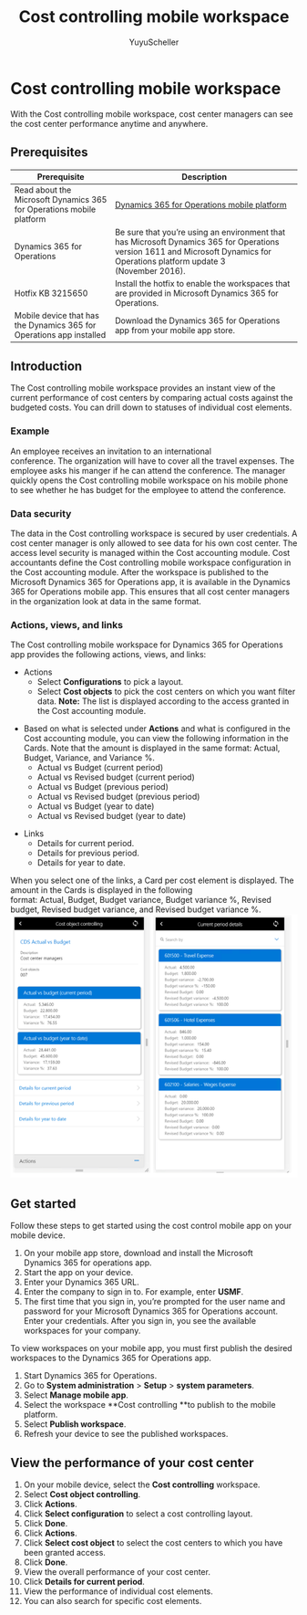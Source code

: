 ﻿---
# required metadata

title: Cost controlling mobile workspace
description: With the Cost controlling mobile workspace, cost center managers can see the cost center performance anytime and anywhere. 
author: YuyuScheller
manager: AnnBe
ms date: 2017-04-04
ms.topic: article
ms.prod: 
ms.service: Dynamics365Operations
ms.technology: 

# optional metadata

# ms.search.form: 
# ROBOTS: 
audience: Application User
# ms.devlang: 
# ms.reviewer: 121
ms.search.scope: Operations, Core
# ms.tgt_pltfrm: 
ms.custom: 267114
ms.assetid: 84740472-494f-444c-9b74-f83b7342fd25
ms.search.region: global
# ms.search.industry: 
ms.author: yuyus
ms.search.validFrom: 2016-11-30
ms.dyn365.ops.version: Version 1611

---

# Cost controlling mobile workspace

With the Cost controlling mobile workspace, cost center managers can see the cost center performance anytime and anywhere. 

Prerequisites
-------------

| Prerequisite                                                         | Description                                                                                                                                                                   |
|----------------------------------------------------------------------|-------------------------------------------------------------------------------------------------------------------------------------------------------------------------------|
| Read about the Microsoft Dynamics 365 for Operations mobile platform | [Dynamics 365 for Operations mobile platform](/dynamics365/operations/dev-itpro/mobile-apps/mobile-platform)                                                              |
| Dynamics 365 for Operations                                          | Be sure that you’re using an environment that has Microsoft Dynamics 365 for Operations version 1611 and Microsoft Dynamics for Operations platform update 3 (November 2016). |
| Hotfix KB 3215650                                                    | Install the hotfix to enable the workspaces that are provided in Microsoft Dynamics 365 for Operations.                                                                       |
| Mobile device that has the Dynamics 365 for Operations app installed | Download the Dynamics 365 for Operations app from your mobile app store.                                                                                                      |

## Introduction
The Cost controlling mobile workspace provides an instant view of the current performance of cost centers by comparing actual costs against the budgeted costs. You can drill down to statuses of individual cost elements.

### Example

An employee receives an invitation to an international conference. The organization will have to cover all the travel expenses. The employee asks his manger if he can attend the conference. The manager quickly opens the Cost controlling mobile workspace on his mobile phone to see whether he has budget for the employee to attend the conference.

### Data security

The data in the Cost controlling workspace is secured by user credentials. A cost center manager is only allowed to see data for his own cost center. The access level security is managed within the Cost accounting module. Cost accountants define the Cost controlling mobile workspace configuration in the Cost accounting module. After the workspace is published to the Microsoft Dynamics 365 for Operations app, it is available in the Dynamics 365 for Operations mobile app. This ensures that all cost center managers in the organization look at data in the same format.

### Actions, views, and links

The Cost controlling mobile workspace for Dynamics 365 for Operations app provides the following actions, views, and links:

-   Actions 
    -   Select **Configurations** to pick a layout.
    -   Select **Cost objects** to pick the cost centers on which you want filter data. **Note:** The list is displayed according to the access granted in the Cost accounting module.

<!-- -->

-   Based on what is selected under **Actions** and what is configured in the Cost accounting module, you can view the following information in the Cards. Note that the amount is displayed in the same format: Actual, Budget, Variance, and Variance %. 
    -   Actual vs Budget (current period)
    -   Actual vs Revised budget (current period)
    -   Actual vs Budget (previous period)
    -   Actual vs Revised budget (previous period)
    -   Actual vs Budget (year to date)
    -   Actual vs Revised budget (year to date)

<!-- -->

-   Links
    -   Details for current period.
    -   Details for previous period.
    -   Details for year to date.

When you select one of the links, a Card per cost element is displayed. The amount in the Cards is displayed in the following format: Actual, Budget, Budget variance, Budget variance %, Revised budget, Revised budget variance, and Revised budget variance %.  [![cost-controlling](./media/cost-controlling.png)](./media/cost-controlling.png)

## Get started
Follow these steps to get started using the cost control mobile app on your mobile device.

1.  On your mobile app store, download and install the Microsoft Dynamics 365 for operations app.
2.  Start the app on your device.
3.  Enter your Dynamics 365 URL.
4.  Enter the company to sign in to. For example, enter **USMF**.
5.  The first time that you sign in, you’re prompted for the user name and password for your Microsoft Dynamics 365 for Operations account. Enter your credentials. After you sign in, you see the available workspaces for your company.

To view workspaces on your mobile app, you must first publish the desired workspaces to the Dynamics 365 for Operations app.

1.  Start Dynamics 365 for Operations.
2.  Go to **System administration** &gt; **Setup** &gt; **system parameters**.
3.  Select **Manage mobile app**.
4.  Select the workspace **Cost controlling **to publish to the mobile platform.
5.  Select **Publish workspace**.
6.  Refresh your device to see the published workspaces.

## View the performance of your cost center
1.  On your mobile device, select the **Cost controlling** workspace.
2.  Select **Cost object controlling**.
3.  Click **Actions**.
4.  Click **Select configuration** to select a cost controlling layout.
5.  Click **Done**.
6.  Click **Actions**.
7.  Click **Select cost object** to select the cost centers to which you have been granted access.
8.  Click **Done**.
9.  View the overall performance of your cost center.
10. Click **Details for current period**.
11. View the performance of individual cost elements.
12. You can also search for specific cost elements.


